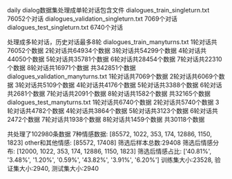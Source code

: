 daily dialog数据集处理成单轮对话包含文件
dialogues_train_singleturn.txt 76052个对话
dialogues_validation_singleturn.txt 7069个对话
dialogues_test_singleturn.txt 6740个对话

处理成多轮对话，历史对话最多8轮
dialogues_train_manyturns.txt
1轮对话共76052个数据
2轮对话共64934个数据
3轮对话共54299个数据
4轮对话共44050个数据
5轮对话共35781个数据
6轮对话共28454个数据
7轮对话共22310个数据
8轮对话共16971个数据
共342851个数据
dialogues_validation_manyturns.txt
1轮对话共7069个数据
2轮对话共6069个数据
3轮对话共5109个数据
4轮对话共4176个数据
5轮对话共3388个数据
6轮对话共2681个数据
7轮对话共2091个数据
8轮对话共1582个数据
共32165个数据
dialogues_test_manyturns.txt
1轮对话共6740个数据
2轮对话共5740个数据
3轮对话共4782个数据
4轮对话共3864个数据
5轮对话共3123个数据
6轮对话共2472个数据
7轮对话共1938个数据
8轮对话共1459个数据
共30118个数据

共处理了102980条数据
7种情感数据: [85572, 1022, 353, 174, 12886, 1150, 1823]
other和其他情感: [85572, 17408]
筛选后样本总数:29408
筛选后情感分布: [12000, 1022, 353, 174, 12886, 1150, 1823]
筛选后情感占比: ['40.81%', '3.48%', '1.20%', '0.59%', '43.82%', '3.91%', '6.20%']
训练集大小:23528, 验证集大小:2940, 测试集大小:2940